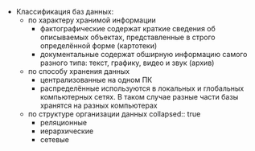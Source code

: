 - Классификация баз данных:
	- по характеру хранимой информации
		- фактографические
		  содержат краткие сведения об описываемых объектах, представленные в строго определённой форме (картотеки)
		- документальные
		  содержат обширную информацию самого разного типа: текст, графику, видео и звук (архив)
	- по способу хранения данных
		- централизованные
		  на одном ПК
		- распределённые
		  используются в локальных и глобальных компьютерных сетях. В таком случае разные части базы хранятся на разных компьютерах
	- по структуре организации данных
	  collapsed:: true
		- реляционные
		- иерархические
		- сетевые